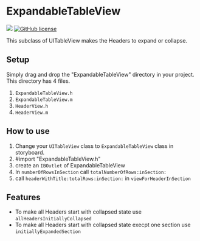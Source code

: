 # ExpandableTableView

[![](http://img.shields.io/badge/iOS-7.0%2B-lightgrey.svg)]()
[![GitHub license](https://img.shields.io/github/license/mashape/apistatus.svg)](https://github.com/algolia/UILabel)

This subclass of UITableView makes the Headers to expand or collapse. 

## Setup

Simply drag and drop the "ExpandableTableView" directory in your project. This directory has 4 files.

1. `ExpandableTableView.h`
2. `ExpandableTableView.m`
3. `HeaderView.h`
4. `HeaderView.m`

## How to use

1. Change your `UITableView` class to `ExpandableTableView` class in storyboard.
2. #import "ExpandableTableView.h"
3. create an `IBOutlet` of ExpandableTableView
4. In `numberOfRowsInSection` call `totalNumberOfRows:inSection:` 
5. call `headerWithTitle:totalRows:inSection:` in `viewForHeaderInSection`

## Features
- To make all Headers start with collapsed state use `allHeadersInitiallyCollapsed`
- To make all Headers start with collapsed state execpt one section use `initiallyExpandedSection`

